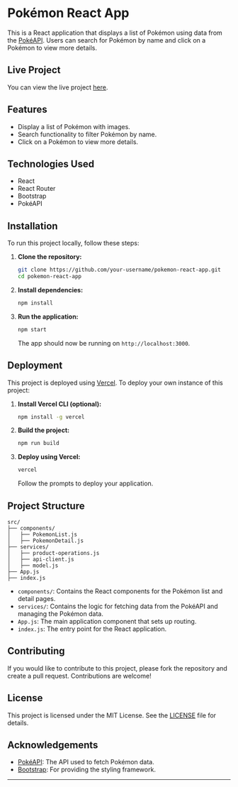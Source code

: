 # Pokémon React App

This is a React application that displays a list of Pokémon using data from the [PokéAPI](https://pokeapi.co/). Users can search for Pokémon by name and click on a Pokémon to view more details.

## Live Project

You can view the live project [here](https://pokemon-five-hazel.vercel.app/).

## Features

- Display a list of Pokémon with images.
- Search functionality to filter Pokémon by name.
- Click on a Pokémon to view more details.

## Technologies Used

- React
- React Router
- Bootstrap
- PokéAPI

## Installation

To run this project locally, follow these steps:

1. **Clone the repository:**

   ```sh
   git clone https://github.com/your-username/pokemon-react-app.git
   cd pokemon-react-app
   ```

2. **Install dependencies:**

   ```sh
   npm install
   ```

3. **Run the application:**

   ```sh
   npm start
   ```

   The app should now be running on `http://localhost:3000`.

## Deployment

This project is deployed using [Vercel](https://vercel.com/). To deploy your own instance of this project:

1. **Install Vercel CLI (optional):**

   ```sh
   npm install -g vercel
   ```

2. **Build the project:**

   ```sh
   npm run build
   ```

3. **Deploy using Vercel:**

   ```sh
   vercel
   ```

   Follow the prompts to deploy your application.

## Project Structure

```plaintext
src/
├── components/
│   ├── PokemonList.js
│   ├── PokemonDetail.js
├── services/
│   ├── product-operations.js
│   ├── api-client.js
│   ├── model.js
├── App.js
├── index.js
```

- `components/`: Contains the React components for the Pokémon list and detail pages.
- `services/`: Contains the logic for fetching data from the PokéAPI and managing the Pokémon data.
- `App.js`: The main application component that sets up routing.
- `index.js`: The entry point for the React application.

## Contributing

If you would like to contribute to this project, please fork the repository and create a pull request. Contributions are welcome!

## License

This project is licensed under the MIT License. See the [LICENSE](LICENSE) file for details.

## Acknowledgements

- [PokéAPI](https://pokeapi.co/): The API used to fetch Pokémon data.
- [Bootstrap](https://getbootstrap.com/): For providing the styling framework.

---
